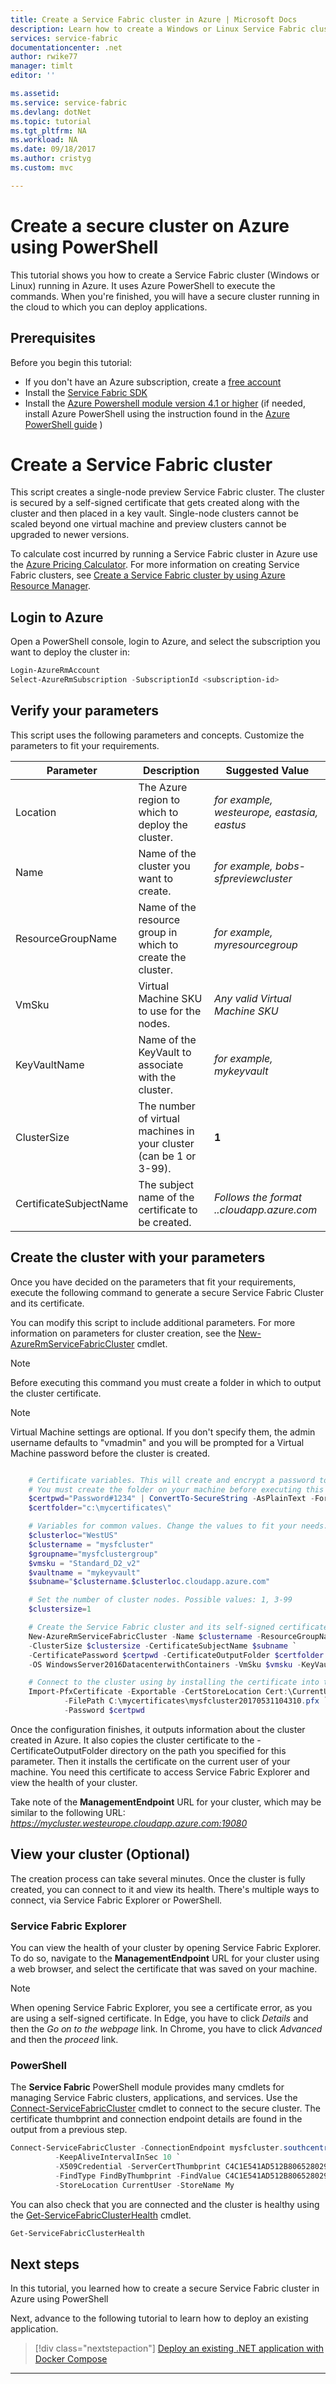 ```yaml
---
title: Create a Service Fabric cluster in Azure | Microsoft Docs
description: Learn how to create a Windows or Linux Service Fabric cluster in Azure using PowerShell.
services: service-fabric
documentationcenter: .net
author: rwike77
manager: timlt
editor: ''

ms.assetid:
ms.service: service-fabric
ms.devlang: dotNet
ms.topic: tutorial
ms.tgt_pltfrm: NA
ms.workload: NA
ms.date: 09/18/2017
ms.author: cristyg
ms.custom: mvc

---
```


# Create a secure cluster on Azure using PowerShell
This tutorial shows you how to create a Service Fabric cluster (Windows or Linux) running in Azure. It uses Azure PowerShell to execute the commands. When you're finished, you will have a secure cluster running in the cloud to which you can deploy applications.

## Prerequisites
Before you begin this tutorial:
- If you don't have an Azure subscription, create a [free account](https://azure.microsoft.com/free/?WT.mc_id=A261C142F)
- Install the [Service Fabric SDK](service-fabric-get-started.md)
- Install the [Azure Powershell module version 4.1 or higher](https://docs.microsoft.com/powershell/azure/install-azurerm-ps) (if needed, install Azure PowerShell using the instruction found in the [Azure PowerShell guide](/powershell/azure/overview) )


# Create a Service Fabric cluster

This script creates a single-node preview Service Fabric cluster. The cluster is secured by a self-signed certificate that gets created along with the cluster and then placed in a key vault. Single-node clusters cannot be scaled beyond one virtual machine and preview clusters cannot be upgraded to newer versions.

To calculate cost incurred by running a Service Fabric cluster in Azure use the [Azure Pricing Calculator](https://azure.microsoft.com/pricing/calculator/).
For more information on creating Service Fabric clusters, see [Create a Service Fabric cluster by using Azure Resource Manager](service-fabric-cluster-creation-via-arm.md).

## Login to Azure
Open a PowerShell console, login to Azure, and select the subscription you want to deploy the cluster in:

   ```powershell
   Login-AzureRmAccount
   Select-AzureRmSubscription -SubscriptionId <subscription-id>
   ```

## Verify your parameters

   This script uses the following parameters and concepts. Customize the parameters to fit your requirements.

   | Parameter       | Description | Suggested Value |
   | --------------- | ----------- | --------------- |
   | Location | The Azure region to which to deploy the cluster. | *for example, westeurope, eastasia, eastus* |
   | Name     | Name of the cluster you want to create. | *for example, bobs-sfpreviewcluster* |
   | ResourceGroupName   | Name of the resource group in which to create the cluster. | *for example, myresourcegroup* |
   | VmSku  | Virtual Machine SKU to use for the nodes. | *Any valid Virtual Machine SKU* |
   | KeyVaultName | Name of the KeyVault to associate with the cluster. | *for example, mykeyvault* |
   | ClusterSize | The number of virtual machines in your cluster (can be 1 or 3-99). | **1** | *For a preview cluster specify only one virtual machine* |
   | CertificateSubjectName | The subject name of the certificate to be created. | *Follows the format <name>.<location>.cloudapp.azure.com* |


## Create the cluster with your parameters

Once you have decided on the parameters that fit your requirements, execute the following command to generate a secure Service Fabric Cluster and its certificate.

You can modify this script to include additional parameters. For more information on parameters for cluster creation, see the  [New-AzureRmServiceFabricCluster](/powershell/module/azurerm.servicefabric/new-azurermservicefabriccluster) cmdlet.

>[!NOTE]
>Before executing this command you must create a folder in which to output the cluster certificate.

>[!NOTE]
>Virtual Machine settings are optional. If you don't specify them, the admin username defaults to "vmadmin" and you will be prompted for a Virtual Machine password before the cluster is created.

```powershell

    # Certificate variables. This will create and encrypt a password to be used by Service Fabric.
    # You must create the folder on your machine before executing this step.
    $certpwd="Password#1234" | ConvertTo-SecureString -AsPlainText -Force
    $certfolder="c:\mycertificates\"

    # Variables for common values. Change the values to fit your needs.
    $clusterloc="WestUS"
    $clustername = "mysfcluster"
    $groupname="mysfclustergroup"       
    $vmsku = "Standard_D2_v2"
    $vaultname = "mykeyvault"
    $subname="$clustername.$clusterloc.cloudapp.azure.com"

    # Set the number of cluster nodes. Possible values: 1, 3-99
    $clustersize=1

    # Create the Service Fabric cluster and its self-signed certificate.
    New-AzureRmServiceFabricCluster -Name $clustername -ResourceGroupName $groupname -Location $clusterloc `
    -ClusterSize $clustersize -CertificateSubjectName $subname `
    -CertificatePassword $certpwd -CertificateOutputFolder $certfolder `
    -OS WindowsServer2016DatacenterwithContainers -VmSku $vmsku -KeyVaultName $vaultname

    # Connect to the cluster using by installing the certificate into the Personal (My) store of the current user on your computer.
    Import-PfxCertificate -Exportable -CertStoreLocation Cert:\CurrentUser\My `
            -FilePath C:\mycertificates\mysfcluster20170531104310.pfx `
            -Password $certpwd
```

Once the configuration finishes, it outputs information about the cluster created in Azure. It also copies the cluster certificate to the -CertificateOutputFolder directory on the path you specified for this parameter. Then it installs the certificate on the current user of your machine.  You need this certificate to access Service Fabric Explorer and view the health of your cluster.

Take note of the **ManagementEndpoint** URL for your cluster, which may be similar to the following URL: *https://mycluster.westeurope.cloudapp.azure.com:19080*


## View your cluster (Optional)

The creation process can take several minutes. Once the cluster is fully created, you can connect to it and view its health. There's multiple ways to connect, via Service Fabric Explorer or PowerShell.

### Service Fabric Explorer
You can view the health of your cluster by opening Service Fabric Explorer. To do so, navigate to the **ManagementEndpoint** URL for your cluster using a web browser, and select the certificate that was saved on your machine.

>[!NOTE]
>When opening Service Fabric Explorer, you see a certificate error, as you are using a self-signed certificate. In Edge, you have to click *Details* and then the *Go on to the webpage* link. In Chrome, you have to click *Advanced* and then the *proceed* link.

### PowerShell

The **Service Fabric** PowerShell module provides many cmdlets for managing Service Fabric clusters, applications, and services.  Use the [Connect-ServiceFabricCluster](/powershell/module/servicefabric/connect-servicefabriccluster) cmdlet to connect to the secure cluster. The certificate thumbprint and connection endpoint details are found in the output from a previous step.

```powershell
Connect-ServiceFabricCluster -ConnectionEndpoint mysfcluster.southcentralus.cloudapp.azure.com:19000 `
          -KeepAliveIntervalInSec 10 `
          -X509Credential -ServerCertThumbprint C4C1E541AD512B8065280292A8BA6079C3F26F10 `
          -FindType FindByThumbprint -FindValue C4C1E541AD512B8065280292A8BA6079C3F26F10 `
          -StoreLocation CurrentUser -StoreName My
```

You can also check that you are connected and the cluster is healthy using the [Get-ServiceFabricClusterHealth](/powershell/module/servicefabric/get-servicefabricclusterhealth) cmdlet.

```powershell
Get-ServiceFabricClusterHealth
```

## Next steps
In this tutorial, you learned how to create a secure Service Fabric cluster in Azure using PowerShell

Next, advance to the following tutorial to learn how to deploy an existing application.
> [!div class="nextstepaction"]
> [Deploy an existing .NET application with Docker Compose](service-fabric-host-app-in-a-container.md)

---
